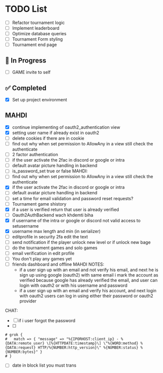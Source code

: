 # TODO List

- [ ] Refactor tournament logic
- [ ] Implement leaderboard
- [ ] Optimize database queries
- [ ] Tournament Form styling
- [ ] Tournament end page

## 🚧 In Progress

- [ ] GAME invite to self

## ✅ Completed

- [x] Set up project environment

## MAHDI

- [X] continue implementing of oauth2_authentication view
- [X] setting user name if already exist in oauth2
- [ ] delete cookies if there are in cookie
- [ ] find out why when set permission to AllowAny in a view still check the authenticate
- [ ] 2 factor authentication
- [ ] if the user activate the 2fac in discord or google or intra
- [ ] default avatar picture handling in backend
- [ ] is_password_set true or false
MAHDI:
 - [ ] find out why when set permission to AllowAny in a view still check the authenticate
 - [X] if the user activate the 2fac in discord or google or intra
 - [ ] default avatar picture handling in backend
 - [ ] set a time for email validation and password reset requests?
 - [ ] Tournament game shistory
 - [X] if a user is verified return that user is already verified
 - [ ] Oauth2AuthBackend wach khdemti biha
 - [X] if username of the intra or google or discord not valid access to setusername
 - [X] username max length and min (in serializer)
 - [ ] editprofile in security 2fa edit the text
 - [ ] send notification if the player unlock new level or if unlock new bage
 - [ ] do the tournament games and solo games
 - [ ] email verification in edit profile
 - [ ] You don't play any games yet
 - [ ] friends dashboard and offline
MAHDI NOTES:
   - if a user sign up with an email and not verify his email, and next he is sign up using google (oauth2) with same email
      i mark the account as verified because google has already verified the email, and user can login with oauth2 or with his username and password
   - if a user sign up with an email and verify his account, and next login with oauth2
      users can log in using either their password or oauth2 provider

CHAT:
 - [ ] if i user forgot the password
 - [ ]


    # grok {
    #   match => { "message" => "%{IPORHOST:client_ip} - %{DATA:remote_user} \[%{HTTPDATE:timestamp}\] \"%{WORD:method} %{DATA:request} HTTP/%{NUMBER:http_version}\" %{NUMBER:status} %{NUMBER:bytes}" }
    # }
- [ ] date in block list you must trans


        